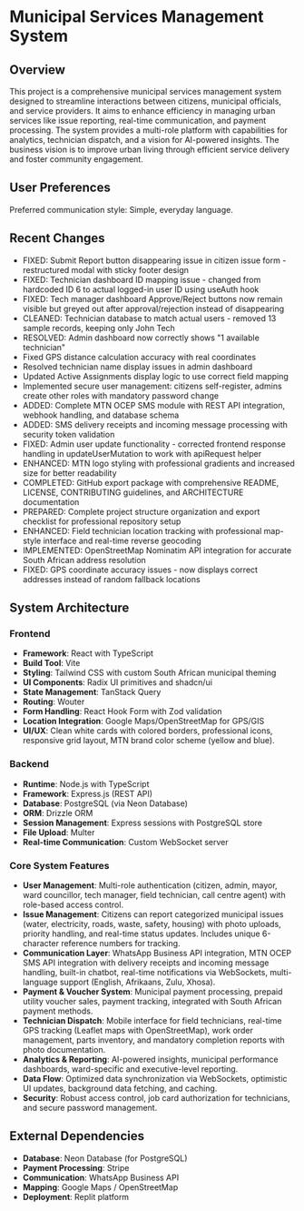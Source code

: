# Municipal Services Management System

## Overview
This project is a comprehensive municipal services management system designed to streamline interactions between citizens, municipal officials, and service providers. It aims to enhance efficiency in managing urban services like issue reporting, real-time communication, and payment processing. The system provides a multi-role platform with capabilities for analytics, technician dispatch, and a vision for AI-powered insights. The business vision is to improve urban living through efficient service delivery and foster community engagement.

## User Preferences
Preferred communication style: Simple, everyday language.

## Recent Changes
- FIXED: Submit Report button disappearing issue in citizen issue form - restructured modal with sticky footer design
- FIXED: Technician dashboard ID mapping issue - changed from hardcoded ID 6 to actual logged-in user ID using useAuth hook
- FIXED: Tech manager dashboard Approve/Reject buttons now remain visible but greyed out after approval/rejection instead of disappearing
- CLEANED: Technician database to match actual users - removed 13 sample records, keeping only John Tech
- RESOLVED: Admin dashboard now correctly shows "1 available technician" 
- Fixed GPS distance calculation accuracy with real coordinates 
- Resolved technician name display issues in admin dashboard
- Updated Active Assignments display logic to use correct field mapping
- Implemented secure user management: citizens self-register, admins create other roles with mandatory password change
- ADDED: Complete MTN OCEP SMS module with REST API integration, webhook handling, and database schema
- ADDED: SMS delivery receipts and incoming message processing with security token validation
- FIXED: Admin user update functionality - corrected frontend response handling in updateUserMutation to work with apiRequest helper
- ENHANCED: MTN logo styling with professional gradients and increased size for better readability
- COMPLETED: GitHub export package with comprehensive README, LICENSE, CONTRIBUTING guidelines, and ARCHITECTURE documentation
- PREPARED: Complete project structure organization and export checklist for professional repository setup
- ENHANCED: Field technician location tracking with professional map-style interface and real-time reverse geocoding
- IMPLEMENTED: OpenStreetMap Nominatim API integration for accurate South African address resolution
- FIXED: GPS coordinate accuracy issues - now displays correct addresses instead of random fallback locations

## System Architecture

### Frontend
- **Framework**: React with TypeScript
- **Build Tool**: Vite
- **Styling**: Tailwind CSS with custom South African municipal theming
- **UI Components**: Radix UI primitives and shadcn/ui
- **State Management**: TanStack Query
- **Routing**: Wouter
- **Form Handling**: React Hook Form with Zod validation
- **Location Integration**: Google Maps/OpenStreetMap for GPS/GIS
- **UI/UX**: Clean white cards with colored borders, professional icons, responsive grid layout, MTN brand color scheme (yellow and blue).

### Backend
- **Runtime**: Node.js with TypeScript
- **Framework**: Express.js (REST API)
- **Database**: PostgreSQL (via Neon Database)
- **ORM**: Drizzle ORM
- **Session Management**: Express sessions with PostgreSQL store
- **File Upload**: Multer
- **Real-time Communication**: Custom WebSocket server

### Core System Features
- **User Management**: Multi-role authentication (citizen, admin, mayor, ward councillor, tech manager, field technician, call centre agent) with role-based access control.
- **Issue Management**: Citizens can report categorized municipal issues (water, electricity, roads, waste, safety, housing) with photo uploads, priority handling, and real-time status updates. Includes unique 6-character reference numbers for tracking.
- **Communication Layer**: WhatsApp Business API integration, MTN OCEP SMS API integration with delivery receipts and incoming message handling, built-in chatbot, real-time notifications via WebSockets, multi-language support (English, Afrikaans, Zulu, Xhosa).
- **Payment & Voucher System**: Municipal payment processing, prepaid utility voucher sales, payment tracking, integrated with South African payment methods.
- **Technician Dispatch**: Mobile interface for field technicians, real-time GPS tracking (Leaflet maps with OpenStreetMap), work order management, parts inventory, and mandatory completion reports with photo documentation.
- **Analytics & Reporting**: AI-powered insights, municipal performance dashboards, ward-specific and executive-level reporting.
- **Data Flow**: Optimized data synchronization via WebSockets, optimistic UI updates, background data fetching, and caching.
- **Security**: Robust access control, job card authorization for technicians, and secure password management.

## External Dependencies
- **Database**: Neon Database (for PostgreSQL)
- **Payment Processing**: Stripe
- **Communication**: WhatsApp Business API
- **Mapping**: Google Maps / OpenStreetMap
- **Deployment**: Replit platform